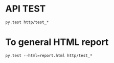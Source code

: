 # API TEST


    py.test http/test_*


To general HTML report
===
    py.test --html=report.html http/test_*
